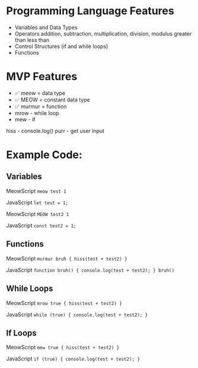 # Programming Language Features

- Variables and Data Types
- Operators
  addition, subtraction, multiplication, division, modulus
  greater than
  less than
- Control Structures (if and while loops)
- Functions

# MVP Features

- ✅ meow = data type
- ✅ MEOW = constant data type
- ✅ murmur = function
- mrow - while loop
- mew - if

hiss - console.log()
purr - get user input

# Example Code:

## Variables

MeowScript
`meow test 1`

JavaScript
`let test = 1;`

MeowScript
`MEOW test2 1`

JavaScript
`const test2 = 1;`

## Functions

MeowScript
`murmur bruh {
  hiss(test + test2)
}`

JavaScript
`function bruh() {
  console.log(test + test2);
}
bruh()`

## While Loops

MeowScript
`mrow true {
  hiss(test + test2)
}`

JavaScript
`while (true) {
  console.log(test + test2);
}`

## If Loops

MeowScript
`mew true {
  hiss(test + test2)
}`

JavaScript
`if (true) {
  console.log(test + test2);
}`
